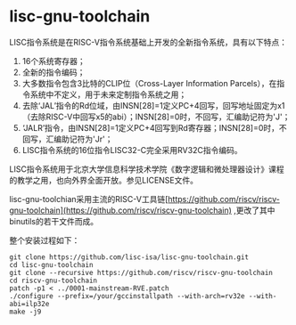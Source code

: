 # lisc-gnu-toolchain
LISC指令系统是在RISC-V指令系统基础上开发的全新指令系统，具有以下特点：
  1. 16个系统寄存器；
  2. 全新的指令编码；
  3. 大多数指令包含3比特的CLIP位（Cross-Layer Information Parcels），在指令系统中不定义，用于未来定制指令系统之用；
  4. 去除‘JAL’指令的Rd位域，由INSN[28]=1定义PC+4回写，回写地址固定为x1 （去除RISC-V中回写x5的abi）；INSN[28]=0时，不回写，汇编助记符为'J'；
  5. ‘JALR’指令，由INSN[28]=1定义PC+4回写到Rd寄存器；INSN[28]=0时，不回写，汇编助记符为'Jr'；
  6. LISC指令系统的16位指令LISC32-C完全采用RV32C指令编码。

LISC指令系统用于北京大学信息科学技术学院《数字逻辑和微处理器设计》课程的教学之用，也向外界全面开放。参见LICENSE文件。

lisc-gnu-toolchian采用主流的RISC-V工具链[https://github.com/riscv/riscv-gnu-toolchain](https://github.com/riscv/riscv-gnu-toolchain) ,更改了其中binutils的若干文件而成。

整个安装过程如下：

    git clone https://github.com/lisc-isa/lisc-gnu-toolchain.git
    cd lisc-gnu-toolchain
    git clone --recursive https://github.com/riscv/riscv-gnu-toolchain
    cd riscv-gnu-toolchain
    patch -p1 < ../0001-mainstream-RVE.patch
    ./configure --prefix=/your/gccinstallpath --with-arch=rv32e --with-abi=ilp32e
    make -j9
